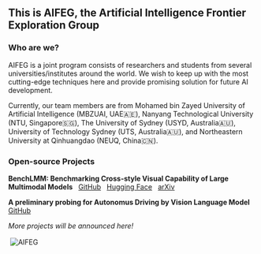 ## This is AIFEG, the Artificial Intelligence Frontier Exploration Group

### Who are we?

AIFEG is a joint program consists of researchers and students from several universities/institutes around the world. We wish to keep up with the most cutting-edge techniques here and provide promising solution for future AI development.

Currently, our team members are from Mohamed bin Zayed University of Artificial Intelligence (MBZUAI, UAE🇦🇪), Nanyang Technological University (NTU, Singapore🇸🇬), The University of Sydney (USYD, Australia🇦🇺), University of Technology Sydney (UTS, Australia🇦🇺), and Northeastern University at Qinhuangdao (NEUQ, China🇨🇳).

### Open-source Projects
**BenchLMM: Benchmarking Cross-style Visual Capability of Large Multimodal Models** &nbsp; [GitHub](https://github.com/AIFEG/BenchLMM) &nbsp; [Hugging Face](https://huggingface.co/datasets/AIFEG/BenchLMM) &nbsp; [arXiv](https://arxiv.org/abs/2312.02896) &nbsp;

**A preliminary probing for Autonomus Driving by Vision Language Model** &nbsp; [GitHub](https://github.com/AIFEG/LLM_AD)

*More projects will be announced here!*

<p>&nbsp;<img align="center" src="https://github-readme-stats.vercel.app/api?username=AIFEG&show_icons=true&locale=en" alt="AIFEG" /></p>

<!--

**Here are some ideas to get you started:**

🙋‍♀️ A short introduction - what is your organization all about?
🌈 Contribution guidelines - how can the community get involved?
👩‍💻 Useful resources - where can the community find your docs? Is there anything else the community should know?
🍿 Fun facts - what does your team eat for breakfast?
🧙 Remember, you can do mighty things with the power of [Markdown](https://docs.github.com/github/writing-on-github/getting-started-with-writing-and-formatting-on-github/basic-writing-and-formatting-syntax)
-->
